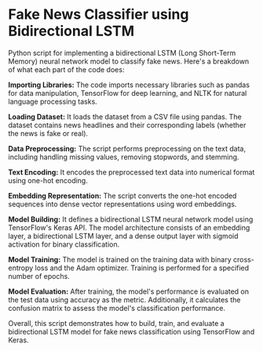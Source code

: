 # Fake News Classifier using Bidirectional LSTM


Python script for implementing a bidirectional LSTM (Long Short-Term Memory) neural network model to classify fake news. Here's a breakdown of what each part of the code does:

**Importing Libraries:** The code imports necessary libraries such as pandas for data manipulation, TensorFlow for deep learning, and NLTK for natural language processing tasks.

**Loading Dataset:** It loads the dataset from a CSV file using pandas. The dataset contains news headlines and their corresponding labels (whether the news is fake or real).

**Data Preprocessing:** The script performs preprocessing on the text data, including handling missing values, removing stopwords, and stemming.

**Text Encoding:** It encodes the preprocessed text data into numerical format using one-hot encoding.

**Embedding Representation:** The script converts the one-hot encoded sequences into dense vector representations using word embeddings.

**Model Building:** It defines a bidirectional LSTM neural network model using TensorFlow's Keras API. The model architecture consists of an embedding layer, a bidirectional LSTM layer, and a dense output layer with sigmoid activation for binary classification.

**Model Training:** The model is trained on the training data with binary cross-entropy loss and the Adam optimizer. Training is performed for a specified number of epochs.

**Model Evaluation:** After training, the model's performance is evaluated on the test data using accuracy as the metric. Additionally, it calculates the confusion matrix to assess the model's classification performance.

Overall, this script demonstrates how to build, train, and evaluate a bidirectional LSTM model for fake news classification using TensorFlow and Keras.
